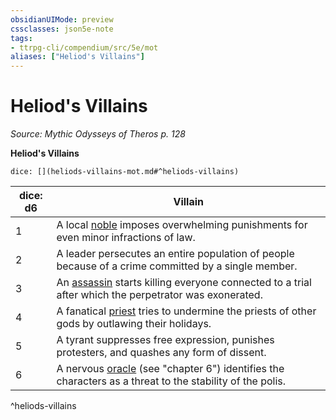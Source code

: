 ```yaml
---
obsidianUIMode: preview
cssclasses: json5e-note
tags:
- ttrpg-cli/compendium/src/5e/mot
aliases: ["Heliod's Villains"]
---
```

# Heliod's Villains
*Source: Mythic Odysseys of Theros p. 128* 

**Heliod's Villains**

`dice: [](heliods-villains-mot.md#^heliods-villains)`

| dice: d6 | Villain |
|----------|---------|
| 1 | A local [noble](noble.md) imposes overwhelming punishments for even minor infractions of law. |
| 2 | A leader persecutes an entire population of people because of a crime committed by a single member. |
| 3 | An [assassin](assassin.md) starts killing everyone connected to a trial after which the perpetrator was exonerated. |
| 4 | A fanatical [priest](priest.md) tries to undermine the priests of other gods by outlawing their holidays. |
| 5 | A tyrant suppresses free expression, punishes protesters, and quashes any form of dissent. |
| 6 | A nervous [oracle](oracle-mot.md) (see "chapter 6") identifies the characters as a threat to the stability of the polis. |
^heliods-villains